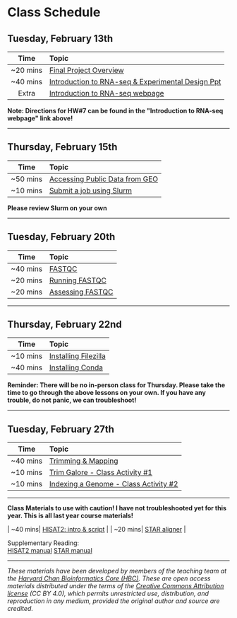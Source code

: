 # Class Schedule

## Tuesday, February 13th 

| Time |  Topic  |  
|:-----------:|:----------| 
| ~20 mins| [Final Project Overview](../lectures/Guidelines-for-Final-Project.pdf) | 
| ~40 mins | [Introduction to RNA-seq & Experimental Design Ppt](../lectures/Lecture1-MMG3320.pdf) |
| Extra | [Introduction to RNA-seq webpage](../lessons/01_intro-to-RNAseq.md) |

**Note: Directions for HW#7 can be found in the "Introduction to RNA-seq webpage" link above!**

***

## Thursday, February 15th 

| Time |  Topic  |  
|:-----------:|:----------| 
| ~50 mins| [Accessing Public Data from GEO](../lessons/02_accessing_public_experimental_data.md)| 
| ~10 mins| [Submit a job using Slurm](../lessons/02_job_submission_slurm.md)| 

**Please review Slurm on your own**

***

## Tuesday, February 20th 

| Time |  Topic  |  
|:-----------:|:----------| 
| ~40 mins | [FASTQC](../lectures/Lecture2-MMG3320.pdf) |
| ~20 mins| [Running FASTQC](../lessons/03_running_fastqc.md)| 
| ~20 mins | [Assessing FASTQC](../lessons/03_assessing_fastqc_output.md)| 

***

## Thursday, February 22nd 

| Time |  Topic  |  
|:-----------:|:----------| 
| ~10 mins| [Installing Filezilla](../lessons/04_downloads_filezilla.md)| 
| ~40 mins| [Installing Conda](../lessons/04_InstallConda_MultiQC.md)| 


**Reminder: There will be no in-person class for Thursday. Please take the time to go through the above lessons on your own. If you have any trouble, do not panic, we can troubleshoot!**

***

## Tuesday, February 27th 

| Time |  Topic  |  
|:-----------:|:----------| 
| ~40 mins | [Trimming & Mapping](../lectures/Lecture3-MMG3320.pdf) |
| ~10 mins| [Trim Galore - Class Activity #1](../lessons/05_trim_galore.md)| 
| ~10 mins | [Indexing a Genome - Class Activity #2](../lessons/05_Download_fasta_and_index.md)| 

***

**Class Materials to use with caution! I have not troubleshooted yet for this year. This is all last year course materials!** 

| ~40 mins| [HISAT2: intro & script](../lessons/05_Mapping_with_HISAT2.md) | 
| ~20 mins| [STAR aligner](../lessons/06_STAR_alignment.md) |

Supplementary Reading:  
[HISAT2 manual](http://daehwankimlab.github.io/hisat2/manual/)
[STAR manual](../materials/STARmanual.pdf)



***



*These materials have been developed by members of the teaching team at the [Harvard Chan Bioinformatics Core (HBC)](http://bioinformatics.sph.harvard.edu/). These are open access materials distributed under the terms of the [Creative Commons Attribution license](https://creativecommons.org/licenses/by/4.0/) (CC BY 4.0), which permits unrestricted use, distribution, and reproduction in any medium, provided the original author and source are credited.*
